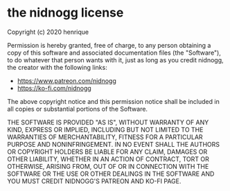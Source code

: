 # the nidnogg license

Copyright (c) 2020 henrique

Permission is hereby granted, free of charge, to any person obtaining a copy
of this software and associated documentation files (the "Software"), to do
whatever that person wants with it, just as long as you credit nidnogg, the creator
with the following links:

* https://www.patreon.com/nidnogg
* https://ko-fi.com/nidnogg

The above copyright notice and this permission notice shall be included in all
copies or substantial portions of the Software.

THE SOFTWARE IS PROVIDED "AS IS", WITHOUT WARRANTY OF ANY KIND, EXPRESS OR
IMPLIED, INCLUDING BUT NOT LIMITED TO THE WARRANTIES OF MERCHANTABILITY,
FITNESS FOR A PARTICULAR PURPOSE AND NONINFRINGEMENT. IN NO EVENT SHALL THE
AUTHORS OR COPYRIGHT HOLDERS BE LIABLE FOR ANY CLAIM, DAMAGES OR OTHER
LIABILITY, WHETHER IN AN ACTION OF CONTRACT, TORT OR OTHERWISE, ARISING FROM,
OUT OF OR IN CONNECTION WITH THE SOFTWARE OR THE USE OR OTHER DEALINGS IN THE
SOFTWARE AND YOU MUST CREDIT NIDNOGG'S PATREON AND KO-FI PAGE.
